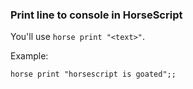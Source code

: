 ### Print line to console in HorseScript
You'll use `horse print "<text>"`.

Example:
```horsescript
horse print "horsescript is goated";;
```
<br>
